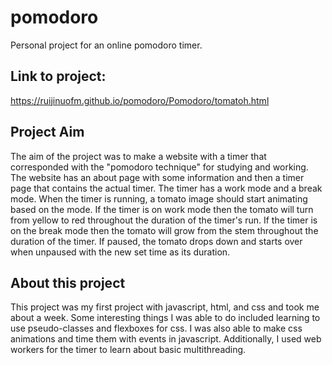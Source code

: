 # pomodoro
Personal project for an online pomodoro timer.
## Link to project:
https://ruijinuofm.github.io/pomodoro/Pomodoro/tomatoh.html
## Project Aim
The aim of the project was to make a website with a timer that corresponded with the
"pomodoro technique" for studying and working. The website has an about page with some information
and then a timer page that contains the actual timer. The timer has a work mode and a break mode.
When the timer is running, a tomato image should start animating based on the mode.
If the timer is on work mode then the tomato will turn from yellow
to red throughout the duration of the timer's run. If the timer is on the break mode
then the tomato will grow from the stem throughout the duration of the timer.
If paused, the tomato drops down and starts over when unpaused with the new set time as its duration.
## About this project
This project was my first project with javascript, html, and 
css and took me about a week.
Some interesting things I was able to do included learning to use 
pseudo-classes and flexboxes for css. I was also able to make css animations 
and time them with events in javascript.
Additionally, I used web workers for the timer to learn about basic multithreading.
